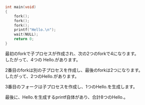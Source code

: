 ``` c
int main(void)
{
    fork();
    fork();
    fork();
    printf("Hello.\n");
    wait(NULL);
    return 0;
}
```

最初のforkで子プロセスが作成され、次の2つのforkで4になります。  
したがって、4つの Hello.があります。  

2番目のforkは別の子プロセスを作成し、最後のforkは2つになります。  
したがって、2つのHello.があります。  

3番目のフォークは子プロセスを作成し、1つのHello.を生成します。  

最後に、Hello.を生成するprintf自体があり、合計8つのHello.。